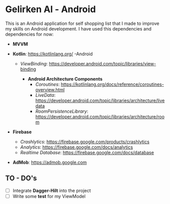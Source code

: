 # Gelirken Al - Android

This is an Android application for self shopping list that I made to improve my skills on Android development. I have used this dependencies and dependencies for now:

- **MVVM**
- **Kotlin**: https://kotlinlang.org/
-Android
    - *ViewBinding*: https://developer.android.com/topic/libraries/view-binding

        - **Android Architecture Components**
            - *Coroutines*: https://kotlinlang.org/docs/reference/coroutines-overview.html
            - *LiveData*: https://developer.android.com/topic/libraries/architecture/livedata
            - *RoomPersistenceLibrary*: https://developer.android.com/topic/libraries/architecture/room

- **Firebase**
	- *Crashlytics*: https://firebase.google.com/products/crashlytics
	- *Analytics*: https://firebase.google.com/docs/analytics
	- *Realtime Database*: https://firebase.google.com/docs/database
- **AdMob**: https://admob.google.com


## TO - DO's
 - [ ] Integrate **Dagger-Hilt** into the project
 - [ ] Write some **test** for my ViewModel

